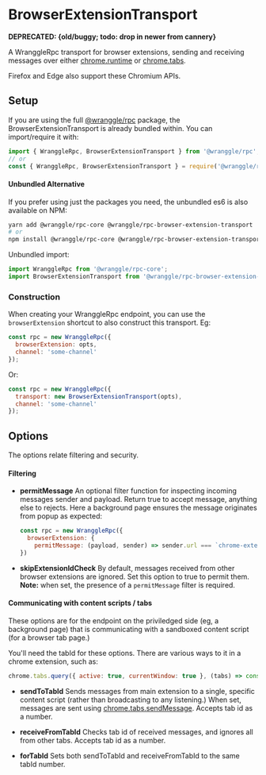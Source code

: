 # BrowserExtensionTransport

**DEPRECATED: {old/buggy; todo: drop in newer from cannery}**

A WranggleRpc transport for browser extensions, sending and receiving messages over either [chrome.runtime](https://developer.chrome.com/apps/runtime) or [chrome.tabs](https://developer.chrome.com/extensions/tabs).

Firefox and Edge also support these Chromium APIs. 


## Setup 

If you are using the full [@wranggle/rpc](https://www.npmjs.com/package/@wranggle/rpc) package, the BrowserExtensionTransport is already
 bundled within. You can import/require it with: 

```javascript
import { WranggleRpc, BrowserExtensionTransport } from '@wranggle/rpc';
// or
const { WranggleRpc, BrowserExtensionTransport } = require('@wranggle/rpc');
```

#### Unbundled Alternative
If you prefer using just the packages you need, the unbundled es6 is also available on NPM:

```bash
yarn add @wranggle/rpc-core @wranggle/rpc-browser-extension-transport
# or
npm install @wranggle/rpc-core @wranggle/rpc-browser-extension-transport 
```


Unbundled import:
```javascript
import WranggleRpc from '@wranggle/rpc-core';
import BrowserExtensionTransport from '@wranggle/rpc-browser-extension-transport';
```

### Construction

When creating your WranggleRpc endpoint, you can use the `browserExtension` shortcut to also construct this transport. Eg:

```javascript
const rpc = new WranggleRpc({
  browserExtension: opts,
  channel: 'some-channel'
});
```
Or:

```javascript
const rpc = new WranggleRpc({
  transport: new BrowserExtensionTransport(opts),
  channel: 'some-channel'
});
```

## Options

The options relate filtering and security.

#### Filtering
* **permitMessage** An optional filter function for inspecting incoming messages sender and payload. Return true to accept message, anything else to rejects. Here a background page ensures the message originates from popup as expected:
  ```javascript
  const rpc = new WranggleRpc({
    browserExtension: {
      permitMessage: (payload, sender) => sender.url === `chrome-extension://${chrome.runtime.id}/popup.html`      
  })
  ```
  
* **skipExtensionIdCheck** By default, messages received from other browser extensions are ignored. Set this option to true to permit them. **Note:** when set, the presence of a `permitMessage` filter is required.



#### Communicating with content scripts / tabs

These options are for the endpoint on the priviledged side (eg, a background page) that is communicating with a sandboxed content script (for a browser tab page.)

You'll need the tabId for these options. There are various ways to it in a chrome extension, such as:
```javascript
chrome.tabs.query({ active: true, currentWindow: true }, (tabs) => console.log('Tab id is: ', tabs[0].id));
```

* **sendToTabId** Sends messages from main extension to a single, specific content script (rather than broadcasting to any listening.) When set, messages are sent using [chrome.tabs.sendMessage](https://developer.chrome.com/extensions/tabs#method-sendMessage). Accepts tab id as a number.

* **receiveFromTabId** Checks tab id of received messages, and ignores all from other tabs. Accepts tab id as a number.

* **forTabId** Sets both sendToTabId and receiveFromTabId to the same tabId number.


